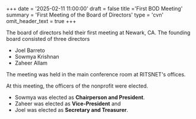 +++
date = '2025-02-11 11:00:00'
draft = false
title ='First BOD Meeting'
summary = 'First Meeting of the Board of Directors'
type = 'cvn'
omit_header_text = true
+++

The board of directors held their first meeting at Newark, CA<!--more-->. The founding board consisted of three directors
- Joel Barreto
- Sowmya Krishnan
- Zaheer Allam

The meeting was held in the main conference room at RITSNET's offices.

At this meeting, the officers of the nonprofit were elected.
- Sowmya was elected as **Chairperson and President**.
- Zaheer was elected as **Vice-President** and 
- Joel was elected as **Secretary and Treasurer**.